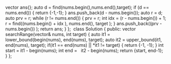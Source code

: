 vector<int> ans{};
auto d = find(nums.begin(),nums.end(),target);
if (d == nums.end()) {
return {-1,-1};
}
ans.push_back(d - nums.begin());
auto r = d;
auto prv = r;
while (r != nums.end()) {
prv = r;
int idx = (r - nums.begin()) + 1;
r = find((nums.begin() + idx ), nums.end(), target );
}
ans.push_back((prv - nums.begin()) );
return ans;
}
};
​
​
class Solution {
public:
vector<int> searchRange(vector<int>& nums, int target) {
auto it1 = lower_bound(begin(nums), end(nums), target);
auto it2 = upper_bound(it1, end(nums), target);
if(it1 == end(nums) || *it1 != target)
{
return {-1, -1};
}
int start = it1 - begin(nums);
int end =   it2 - begin(nums);
return {start, end-1};
}
};
